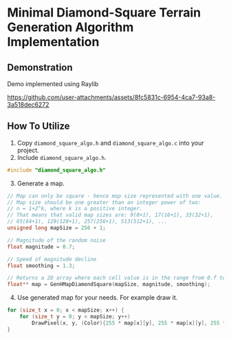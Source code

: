 
# Minimal Diamond-Square Terrain Generation Algorithm Implementation

## Demonstration
Demo implemented using Raylib

https://github.com/user-attachments/assets/8fc5831c-6954-4ca7-93a8-3a518dec6272



## How To Utilize

1. Copy `diamond_square_algo.h` and `diamond_square_algo.c` into your project.
2. Include `diamond_square_algo.h`.

```c
#include "diamond_square_algo.h"
```

3. Generate a map.

```c
// Map can only be square - hence map size represented with one value.
// Map size should be one greater than an integer power of two: 
// n = 1+2^k, where k is a positive integer.
// That means that valid map sizes are: 9(8+1), 17(16+1), 33(32+1), 
// 65(64+1), 129(128+1), 257(256+1), 513(512+1), ...
unsigned long mapSize = 256 + 1;

// Magnitude of the random noise
float magnitude = 0.7;

// Speed of magnitude decline
float smoothing = 1.3;

// Returns a 2D array where each cell value is in the range from 0.f to 1.f
float** map = GenHMapDiamondSquare(mapSize, magnitude, smoothing);
```

4. Use generated map for your needs. For example draw it.

```c
for (size_t x = 0; x < mapSize; x++) {
    for (size_t y = 0; y < mapSize; y++)
        DrawPixel(x, y, (Color){255 * map[x][y], 255 * map[x][y], 255 * map[x][y], 255});
}
```


